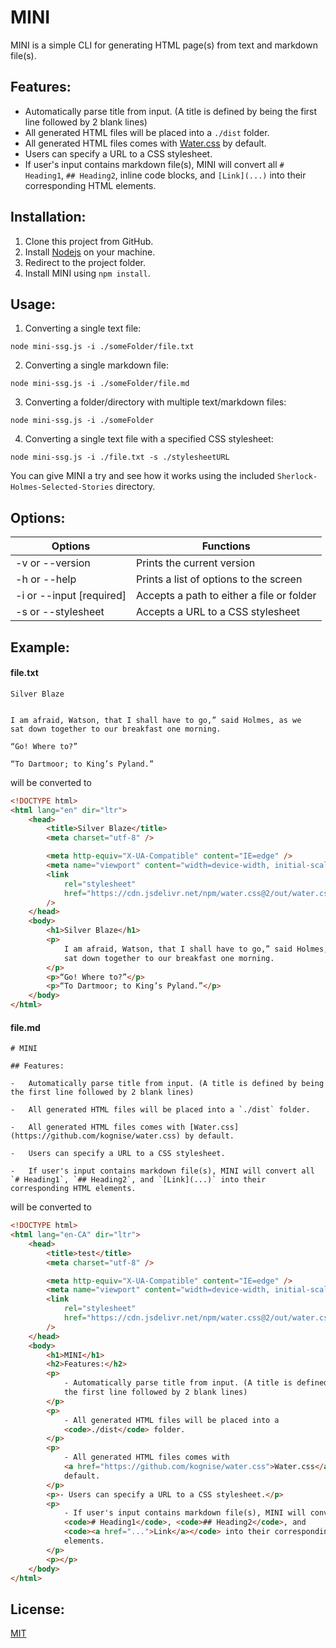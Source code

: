 # MINI

MINI is a simple CLI for generating HTML page(s) from text and markdown file(s).

## Features:

-   Automatically parse title from input. (A title is defined by being the first line followed by 2 blank lines)
-   All generated HTML files will be placed into a `./dist` folder.
-   All generated HTML files comes with [Water.css](https://github.com/kognise/water.css) by default.
-   Users can specify a URL to a CSS stylesheet.
-   If user's input contains markdown file(s), MINI will convert all `# Heading1`, `## Heading2`, inline code blocks, and `[Link](...)` into their corresponding HTML elements.

## Installation:

1. Clone this project from GitHub.
2. Install [Nodejs](https://nodejs.org/en/) on your machine.
3. Redirect to the project folder.
4. Install MINI using `npm install`.

## Usage:

1. Converting a single text file:

```
node mini-ssg.js -i ./someFolder/file.txt
```

2. Converting a single markdown file:

```
node mini-ssg.js -i ./someFolder/file.md
```

3. Converting a folder/directory with multiple text/markdown files:

```
node mini-ssg.js -i ./someFolder
```

4. Converting a single text file with a specified CSS stylesheet:

```
node mini-ssg.js -i ./file.txt -s ./stylesheetURL
```

You can give MINI a try and see how it works using the included `Sherlock-Holmes-Selected-Stories` directory.

## Options:

| Options                  | Functions                                 |
| ------------------------ | ----------------------------------------- |
| -v or --version          | Prints the current version                |
| -h or --help             | Prints a list of options to the screen    |
| -i or --input [required] | Accepts a path to either a file or folder |
| -s or --stylesheet       | Accepts a URL to a CSS stylesheet         |

## Example:

#### file.txt

```
Silver Blaze


I am afraid, Watson, that I shall have to go,” said Holmes, as we
sat down together to our breakfast one morning.

“Go! Where to?”

“To Dartmoor; to King’s Pyland.”
```

will be converted to

```html
<!DOCTYPE html>
<html lang="en" dir="ltr">
    <head>
        <title>Silver Blaze</title>
        <meta charset="utf-8" />

        <meta http-equiv="X-UA-Compatible" content="IE=edge" />
        <meta name="viewport" content="width=device-width, initial-scale=1.0" />
        <link
            rel="stylesheet"
            href="https://cdn.jsdelivr.net/npm/water.css@2/out/water.css"
        />
    </head>
    <body>
        <h1>Silver Blaze</h1>
        <p>
            I am afraid, Watson, that I shall have to go,” said Holmes, as we
            sat down together to our breakfast one morning.
        </p>
        <p>“Go! Where to?”</p>
        <p>“To Dartmoor; to King’s Pyland.”</p>
    </body>
</html>
```

#### file.md

```
# MINI

## Features:

-   Automatically parse title from input. (A title is defined by being the first line followed by 2 blank lines)

-   All generated HTML files will be placed into a `./dist` folder.

-   All generated HTML files comes with [Water.css](https://github.com/kognise/water.css) by default.

-   Users can specify a URL to a CSS stylesheet.

-   If user's input contains markdown file(s), MINI will convert all `# Heading1`, `## Heading2`, and `[Link](...)` into their corresponding HTML elements.

```

will be converted to

```html
<!DOCTYPE html>
<html lang="en-CA" dir="ltr">
    <head>
        <title>test</title>
        <meta charset="utf-8" />

        <meta http-equiv="X-UA-Compatible" content="IE=edge" />
        <meta name="viewport" content="width=device-width, initial-scale=1.0" />
        <link
            rel="stylesheet"
            href="https://cdn.jsdelivr.net/npm/water.css@2/out/water.css"
        />
    </head>
    <body>
        <h1>MINI</h1>
        <h2>Features:</h2>
        <p>
            - Automatically parse title from input. (A title is defined by being
            the first line followed by 2 blank lines)
        </p>
        <p>
            - All generated HTML files will be placed into a
            <code>./dist</code> folder.
        </p>
        <p>
            - All generated HTML files comes with
            <a href="https://github.com/kognise/water.css">Water.css</a> by
            default.
        </p>
        <p>- Users can specify a URL to a CSS stylesheet.</p>
        <p>
            - If user's input contains markdown file(s), MINI will convert all
            <code># Heading1</code>, <code>## Heading2</code>, and
            <code><a href="...">Link</a></code> into their corresponding HTML
            elements.
        </p>
        <p></p>
    </body>
</html>
```

## License:

[MIT](https://choosealicense.com/licenses/mit/)
